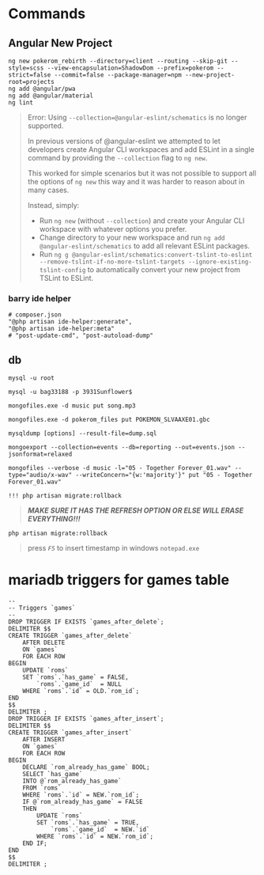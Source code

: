 # Commands

## Angular New Project

```shell
ng new pokerom_rebirth --directory=client --routing --skip-git --style=scss --view-encapsulation=ShadowDom --prefix=pokerom --strict=false --commit=false --package-manager=npm --new-project-root=projects
ng add @angular/pwa
ng add @angular/material
ng lint
```

[comment]: # "dont add nglint since you don't want to replace tslint"

> Error: Using `--collection=@angular-eslint/schematics` is no longer supported.
>
> In previous versions of @angular-eslint we attempted to let developers create Angular CLI workspaces and add ESLint in a single command by providing the `--collection` flag to `ng new`.
>
> This worked for simple scenarios but it was not possible to support all the options of `ng new` this way and it was harder to reason about in many cases.
>
> Instead, simply:
>
> -   Run `ng new` (without `--collection`) and create your Angular CLI workspace with whatever options you prefer.
> -   Change directory to your new workspace and run `ng add @angular-eslint/schematics` to add all relevant ESLint packages.
> -   Run `ng g @angular-eslint/schematics:convert-tslint-to-eslint --remove-tslint-if-no-more-tslint-targets --ignore-existing-tslint-config` to automatically convert your new project from TSLint to ESLint.

### barry ide helper

```shell
# composer.json
"@php artisan ide-helper:generate",
"@php artisan ide-helper:meta"
# "post-update-cmd", "post-autoload-dump"
```

## db

`mysql -u root`

`mysql -u bag33188 -p 3931Sunflower$`

`mongofiles.exe -d music put song.mp3`

`mongofiles.exe -d pokerom_files put POKEMON_SLVAAXE01.gbc`

`mysqldump [options] --result-file=dump.sql`

`mongoexport --collection=events --db=reporting --out=events.json --jsonformat=relaxed`

`mongofiles --verbose -d music -l="05 - Together Forever_01.wav" --type="audio/x-wav" --writeConcern="{w:'majority'}" put "05 - Together Forever_01.wav"`

`!!! php artisan migrate:rollback`

> _**MAKE SURE IT HAS THE REFRESH OPTION OR ELSE WILL ERASE EVERYTHING!!!**_

`php artisan migrate:rollback`

> press _`F5`_ to insert timestamp in windows `notepad.exe`

# mariadb triggers for games table

```mysql
--
-- Triggers `games`
--
DROP TRIGGER IF EXISTS `games_after_delete`;
DELIMITER $$
CREATE TRIGGER `games_after_delete`
    AFTER DELETE
    ON `games`
    FOR EACH ROW
BEGIN
    UPDATE `roms`
    SET `roms`.`has_game` = FALSE,
        `roms`.`game_id`  = NULL
    WHERE `roms`.`id` = OLD.`rom_id`;
END
$$
DELIMITER ;
DROP TRIGGER IF EXISTS `games_after_insert`;
DELIMITER $$
CREATE TRIGGER `games_after_insert`
    AFTER INSERT
    ON `games`
    FOR EACH ROW
BEGIN
    DECLARE `rom_already_has_game` BOOL;
    SELECT `has_game`
    INTO @`rom_already_has_game`
    FROM `roms`
    WHERE `roms`.`id` = NEW.`rom_id`;
    IF @`rom_already_has_game` = FALSE
    THEN
        UPDATE `roms`
        SET `roms`.`has_game` = TRUE,
            `roms`.`game_id`  = NEW.`id`
        WHERE `roms`.`id` = NEW.`rom_id`;
    END IF;
END
$$
DELIMITER ;
```
